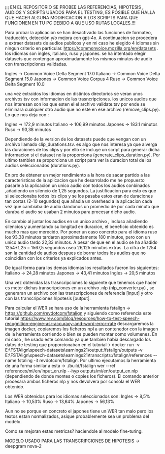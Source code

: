 ¡¡¡ EN EL REPOSITORIO SE PROBEE LAS REFERENCIAS, HIPOTESIS , AUDIOS Y SCRIPTS USADOS PARA EL TESTING, ES POSIBLE QUE HALLA QUE HACER ALGUNA MODIFICACION A LOS SCRIPTS PARA QUE FUNCIONEN EN TU PC DEBIDO A QUE USO RUTAS LOCALES.!!!


Para probar la aplicacion se han desactivado las funciones de formateo, traducción, detección y/o mejora con gpt-4o.
A continuacion se procedera a extraer datasets de audios publicos y en mi caso he elegido 4 idiomas sin ningun criterio en particular. https://commonvoice.mozilla.org/en/datasets . los idiomas son ingles, italiano, ruso y japones. se ha intentado elegir datasets que contengan aproximadamente los mismos minutos de audio con transcripciones validadas. 

Ingles -> Common Voice Delta Segment 17.0 
Italiano -> Common Voice Delta Segment 15.0
Japones -> Common Voice Corpus 4
Ruso -> Common Voice Delta Segment 10.0

una vez extraidos los idiomas en distintos directorios se veran unos archivos tsv con informacion de las trasncripciones. los unicos audios que nos interesan son los que esten el el archivo validate.tsv por ende se eliminara cualquier otro audio que no este en ese archivo (remove_clips.py). Lo que nos deja con :

Ingles -> 172,9 minutos
Italiano -> 106,99 minutos
Japones -> 183.1 minutos
Ruso -> 93,38 minutos

Dependiendo de la version de los datasets puede que vengan con un archivo llamado clip_durations.tsv. es algo que nos interesa ya que alverga las duraciones de los clips y por ello se incluye un script para generar dicha informacion si el dataset no la proporciona (generate_clips_duration.py). Por ultimo tambien se proporciona un script para ver la duracion total de los audios seleccionados (durations.py).

En pro de obtener un mejor rendimiento a la hora de sacar partido a las caracteristicas de la aplicacion que he desarrolado me he propuesto pasarle a la aplicacion un unico audio con todos los audios conbinados ,añadiendo un silencio de 1,25 segundos. La justificacion para esto es que si seleccionaba todos los clips y se los pasaba estos eran de duraciones tan cortas (2-10 segundos) que añadia un overhead a la aplicacion cada vez que cambiaba de audio dandonos un promedio de por cada minuto que duraba el audio se usaban 2 minutos para procesar dicho audio.

En cambio al juntar los audios en un unico archivo , incluso añadiendo silencios y aumentando su longitud en duracion, el beneficio obtenido es mucho mas que merecido. Por poner un caso concreto para el idioma ruso los 93,38 minutos tardaron aproximadamente 180 minutos, pero con un unico audio tardo 22,33 minutos. A pesar de que en el audio se ha añadido 1254*1,25 = 1567,5 segundos osea 26,125 minutos extras. La cifra de 1254 son la cantidad de audios despues de borrar todos los audios que no coincidian con los criterios ya explicados antes.

De igual forma para los demas idiomas los resultados fueron los siguientes:
Italiano -> 24,28 minutos
Japones -> 43,41 minutos
Ingles -> 20,5 minutos

Una vez obtenidas las trasncripciones lo siguiente que tenemos que hacer es meter dichas transcripciones en un archivo .nlp (nlp_converter.py) , se generaran un archivo con las transcripciones de referencia \[input\] y otro con las transcripciones hipotesis \[output\].

Para calcular el WER se hara uso de la herramienta fstalign -> https://github.com/revdotcom/fstalign  y siguiendo como referencia este tutorial https://www.rev.com/blog/resources/how-to-test-speech-recognition-engine-asr-accuracy-and-word-error-rate descargaremos la imagen docker, copiaremos los ficheros npl a un contenedor con la imagen de la herramienta corriendo o bien se pueden montar como volumenes. En mi caso , he usado este comando ya que tambien habia descargado los datos de testing que proporcionaban en el tutorial->  docker run -v E:\FSTAlign\speech-datasets\earnings21\output\:/fstalign/outputs -v E:\FSTAlign\speech-datasets\earnings21\transcripts\:/fstalign/references --name fstaling -it revdotcom/fstalign. Por ultimo ejecutamos la herramienta de una forma similar a esta -> ./build/fstalign wer --ref references/mi/en/input_en.nlp --hyp outputs/mi/en/output_en.nlp (dependiendo de donde montes o copies los ficheros). El comando anterior procesara ambos ficheros nlp y nos devolvera por consola el WER obtenido.


Los WER obtenidos para los idiomas seleccionados son:
Ingles -> 8,5%
Italiano -> 10,53%
Ruso -> 13,64%
Japones -> 56,13%

Aun no se porque en concreto el japones tiene un WER tan malo pero los textos estan normalizados, asique probablemente sea un problema del modelo.

Como se mejoran estas metricas? haciendole al modelo fine-turing.

MODELO USADO PARA LAS TRANSCRIPCIONES DE HIPOTESIS -> deepgram  nova-2
